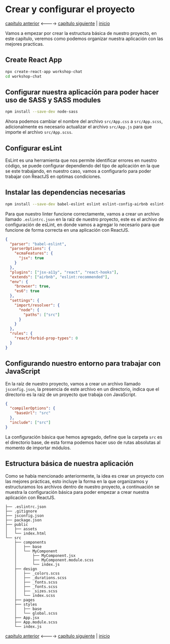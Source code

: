 # Crear y configurar el proyecto

[capítulo anterior](Chapter_03.md) <----> [capítulo siguiente](Chapter_05.md) | [inicio](README.md)

Vamos a empezar por crear la estructura básica de nuestro proyecto, en este capítulo, veremos como podemos organizar nuestra aplicación con las mejores practicas.

## Create React App

```bash
npx create-react-app workshop-chat
cd workshop-chat
```

## Configurar nuestra aplicación para poder hacer uso de SASS y SASS modules

```bash
npm install --save-dev node-sass
```

Ahora podemos cambiar el nombre del archivo `src/App.css` a `src/App.scss`, adicionalmente es necesario actualizar el archivo `src/App.js` para que importe el archivo `src/App.scss`.

## Configurar esLint

EsLint es una herramienta que nos permite identificar errores en nuestro código, se puede configurar dependiendo del tipo de aplicación en la que se este trabajando, en nuestro caso, vamos a configurarlo para poder trabajar con ReactJS en optimas condiciones.

## Instalar las dependencias necesarias

```bash
npm install --save-dev babel-eslint eslint eslint-config-airbnb eslint-plugin-import eslint-plugin-jsx-a11y eslint-plugin-react eslint-plugin-react-hooks
```

Para que nuestro linter funcione correctamente, vamos a crear un archivo llamado `.eslintrc.json` en la raíz de nuestro proyecto, este es el archivo de configuración de esLint, en donde vamos a agregar lo necesario para que funcione de forma correcta en una aplicación con ReactJS.

```json
{
  "parser": "babel-eslint",
  "parserOptions": {
    "ecmaFeatures": {
      "jsx": true
    }
  },
  "plugins": ["jsx-a11y", "react", "react-hooks"],
  "extends": ["airbnb", "eslint:recommended"],
  "env": {
    "browser": true,
    "es6": true
  },
  "settings": {
    "import/resolver": {
      "node": {
        "paths": ["src"]
      }
    }
  },
  "rules": {
    "react/forbid-prop-types": 0
  }
}
```

## Configurando nuestro entorno para trabajar con JavaScript

En la raíz de nuestro proyecto, vamos a crear un archivo llamado `jsconfig.json`, la presencia de este archivo en un directorio, indica que el directorio es la raíz de un proyecto que trabaja con JavaScript.

```json
{
  "compilerOptions": {
    "baseUrl": "src"
  },
  "include": ["src"]
}
```

La configuración básica que hemos agregado, define que la carpeta `src` es el directorio base, de esta forma podemos hacer uso de rutas absolutas al momento de importar módulos.

## Estructura básica de nuestra aplicación

Como se había mencionado anteriormente, la idea es crear un proyecto con las mejores prácticas, esto incluye la forma en la que organizamos y estructuramos los archivos dentro de nuestro proyecto, a continuación se muestra la configuración básica para poder empezar a crear nuestra aplicación con ReactJS.

```
├── .eslintrc.json
├── .gitignore
├── jsconfig.json
├── package.json
├── public
│   ├── assets
│   └── index.html
└── src
    ├── components
    │   ├── base
    │   └── MyComponent
    │       ├── MyComponent.jsx
    │       ├── MyComponent.module.scss
    │       └── index.js
    ├── design
    │   ├── _colors.scss
    │   ├── _durations.scss
    │   ├── _fonts.scss
    │   ├── _fonts.scss
    │   ├── _sizes.scss
    │   └── index.scss
    ├── pages
    ├── styles
    │   ├── base
    │   └── global.scss
    ├── App.jsx
    ├── App.module.scss
    └── index.js
```

[capítulo anterior](Chapter_03.md) <----> [capítulo siguiente](Chapter_05.md) | [inicio](README.md)

